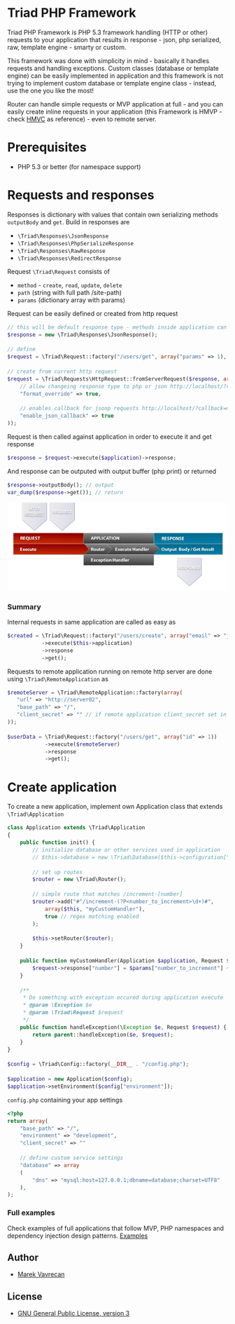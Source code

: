 # Triad PHP Framework

Triad PHP Framework is PHP 5.3 framework handling (HTTP or other) requests to your application that
results in response - json, php serialized, raw, template engine - smarty or custom.

This framework was done with simplicity in mind - basically it handles requests and handling exceptions. 
Custom classes (database or template engine) can be easily implemented in application 
and this framework is not trying to implement custom database or template engine class - 
instead, use the one you like the most! 

Router can handle simple requests or MVP application at full - and you can easily create inline requests 
in your application (this Framework is HMVP - check
[HMVC](http://en.wikipedia.org/wiki/Hierarchical_model%E2%80%93view%E2%80%93controller) as reference) - even
to remote server. 

# Prerequisites
- PHP 5.3 or better (for namespace support)

# Requests and responses
Responses is dictionary with values that contain own serializing methods `outputBody` and `get`. 
Build in responses are 
- `\Triad\Responses\JsonResponse`
- `\Triad\Responses\PhpSerializeResponse`
- `\Triad\Responses\RawResponse`
- `\Triad\Responses\RedirectResponse`

Request `\Triad\Request` consists of 
- `method` - `create`, `read`, `update`, `delete`
- `path` (string with full path /site-path)
- `params` (dictionary array with params)

Request can be easily defined or created from http request 
```php
// this will be default response type - methods inside application can override it
$response = new \Triad\Responses\JsonResponse(); 

// define
$request = \Triad\Request::factory("/users/get", array("params" => 1), $response);

// create from current http request
$request = \Triad\Requests\HttpRequest::fromServerRequest($response, array(
    // allow changeing response type to php or json http://localhost/?response_format=php
    "format_override" => true, 
    
    // enables callback for jsonp requests http://localhost/?callback=myfunction
    "enable_json_callback" => true 
));
```

Request is then called against application in order to execute it and get response
```php
$response = $request->execute($application)->response;
```

And response can be outputed with output buffer (php print) or returned
```php
$response->outputBody(); // output
var_dump($response->get()); // return
```

<img src="docs/triad-scheme.png" />

### Summary
Internal requests in same application are called as easy as 
```php
$created = \Triad\Request::factory("/users/create", array("email" => "john@doe.com"))
           ->execute($this->application)
           ->response
           ->get();
```

Requests to remote application running on remote http server are done using `\Triad\RemoteApplication` as  
```php
$remoteServer = \Triad\RemoteApplication::factory(array(
   "url" => "http://server02",
   "base_path" => "/", 
   "client_secret" => "" // if remote application client_secret set in config
));

$userData = \Triad\Request::factory("/users/get", array("id" => 1))
            ->execute($remoteServer)
            ->response
            ->get();
```

# Create application
To create a new application, implement own Application class that extends `\Triad\Application` 
```php
class Application extends \Triad\Application
{
    public function init() {
        // initialize database or other services used in application
        // $this->database = new \Triad\Database($this->configuration["database"]["dns"]);
            
        // set up routes
        $router = new \Triad\Router();
        
        // simple route that matches /increment-[number] 
        $router->add("#^/increment-(?P<number_to_increment>\d+)#", 
            array($this, "myCustomHandler"), 
            true // regex matching enabled
        ); 
        
        $this->setRouter($router);
    }

    public function myCustomHandler(Application $application, Request $request, $params = array()) {
        $request->response["number"] = $params["number_to_increment"] + 1;
    }
    
    /**
     * Do something with exception occured during application execute
     * @param \Exception $e
     * @param \Triad\Request $request
     */
    public function handleException(\Exception $e, Request $request) {
        return parent::handleException($e, $request);
    }
}

$config = \Triad\Config::factory(__DIR__ . "/config.php");

$application = new Application($config);
$application->setEnvironment($config["environment"]);
```

`config.php` containing your app settings 
```php
<?php
return array(
    "base_path" => "/", 
    "environment" => "development", 
    "client_secret" => ""
    
    // define custom service settings  
    "database" => array
    (
        "dns" => "mysql:host=127.0.0.1;dbname=database;charset=UTF8"
    ),
);
```

### Full examples
Check examples of full applications that follow MVP, PHP namespaces and dependency injection design patterns. 
[Examples](https://github.com/triadphp/examples)

## Author
- [Marek Vavrecan](mailto:vavrecan@gmail.com)

## License
- [GNU General Public License, version 3](http://www.gnu.org/licenses/gpl-3.0.html)
